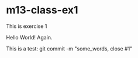 # m13-class-ex1
This is exercise 1

Hello World!
Again.

This is a test:
git commit -m "some_words, close #1"
